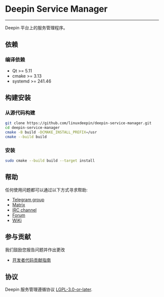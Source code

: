 # Deepin Service Manager

------------
Deepin 平台上的服务管理程序。

## 依赖

### 编译依赖

* Qt >= 5.11
* cmake >= 3.13
* systemd >= 241.46

## 构建安装

### 从源代码构建

```bash
git clone https://github.com/linuxdeepin/deepin-service-manager.git
cd deepin-service-manager
cmake -B build -DCMAKE_INSTALL_PREFIX=/usr
cmake --build build
```

### 安装

```bash
sudo cmake --build build --target install
```

## 帮助

任何使用问题都可以通过以下方式寻求帮助:

* [Telegram group](https://t.me/deepin)
* [Matrix](https://matrix.to/#/#deepin-community:matrix.org)
* [IRC channel](https://webchat.freenode.net/?channels=deepin)
* [Forum](https://bbs.deepin.org)
* [WiKi](https://wiki.deepin.org/)

## 参与贡献

我们鼓励您报告问题并作出更改

* [开发者代码贡献指南](https://github.com/linuxdeepin/developer-center/wiki/Contribution-Guidelines-for-Developers)

## 协议

Deepin 服务管理遵循协议 [LGPL-3.0-or-later](LICENSE).

